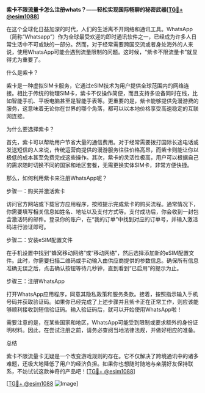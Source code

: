 **紫卡不限流量卡怎么注册whats？——轻松实现国际畅聊的秘密武器[[TG💪+ @esim1088](https://t.me/s/esim1088)]**

在这个全球化日益加深的时代，人们的生活离不开网络和通讯工具。WhatsApp（简称“Whatsapp”）作为全球最受欢迎的即时通讯软件之一，已经成为许多人日常生活中不可或缺的一部分。然而，对于经常需要跨国交流或者身处海外的人来说，使用WhatsApp可能会遇到流量限制的问题。这时候，“紫卡不限流量卡”就显得尤为重要了。

什么是紫卡？

紫卡是一种虚拟SIM卡服务，它通过eSIM技术为用户提供全球范围内的网络连接。相比于传统的物理SIM卡，紫卡不仅操作简便，而且支持多设备同时在线，比如智能手机、平板电脑甚至是智能手表等。更重要的是，紫卡能够提供免漫游费的服务，这意味着无论你在世界的哪个角落，都可以以本地价格享受高速稳定的互联网连接。

为什么要选择紫卡？

首先，紫卡可以帮助用户节省大量的通信费用。对于经常需要拨打国际长途电话或发送短信的人来说，传统运营商提供的漫游服务往往价格高昂，而紫卡则能让你以极低的成本甚至免费完成这些操作。其次，紫卡的灵活性极高，用户可以根据自己的需求随时切换不同的国家和地区套餐，无需更换实体SIM卡，非常方便快捷。

那么，如何利用紫卡来注册WhatsApp呢？

步骤一：购买并激活紫卡

访问官方网站或下载官方应用程序，按照提示完成紫卡的购买流程。通常情况下，你需要填写相关信息如姓名、地址以及支付方式等。支付成功后，你会收到一封包含激活码的邮件。登录你的账户，在“我的订单”中找到对应的订单号，并输入激活码进行验证即可。

步骤二：安装eSIM配置文件

在手机设置中找到“蜂窝移动网络”或“移动网络”，然后选择添加新的eSIM配置文件。此时，你需要扫描二维码或手动输入由供应商提供的参数信息。确保所有信息准确无误之后，点击确认按钮等待几秒钟，直到看到“已启用”的提示为止。

步骤三：注册WhatsApp

打开WhatsApp应用程序，同意其隐私政策和服务条款。接着，按照指示输入手机号码并获取验证码。如果你已经完成了上述步骤并且紫卡正在正常工作，则应该能够顺利接收到短信验证码。输入验证码后，就可以开始使用WhatsApp啦！

需要注意的是，在某些国家和地区，WhatsApp可能受到限制或要求额外的身份证明材料。因此，在尝试注册之前，请务必查阅当地法律法规，并做好相应的准备。

总结

紫卡不限流量卡无疑是一个改变游戏规则的存在。它不仅解决了跨境通讯中的诸多难题，还极大地降低了用户的经济负担。如果你也想随时随地与亲朋好友保持联系，不妨试试这款神奇的产品吧！[[TG💪+ @esim1088](https://t.me/s/esim1088)]

[[TG💪+ @esim1088](https://t.me/s/esim1088) ![Image](https://i.postimg.cc/4NQfJmqS/Snipaste-2025-05-13-00-14-12.png)]